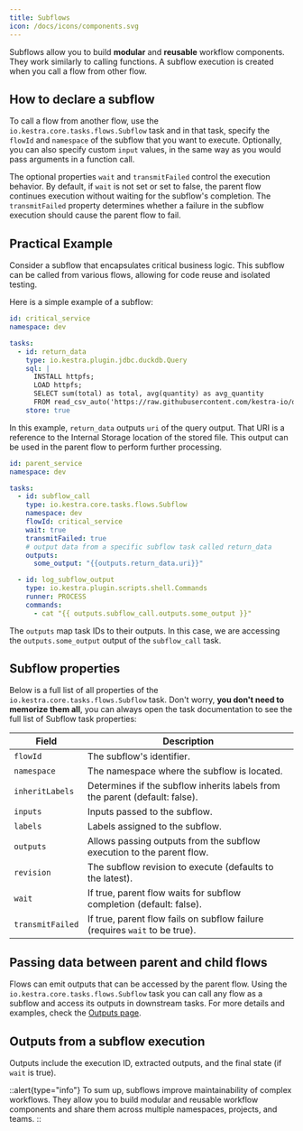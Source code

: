 ```yaml
---
title: Subflows
icon: /docs/icons/components.svg
---
```


Subflows allow you to build **modular** and **reusable** workflow components. They work similarly to calling functions. A subflow execution is created when you call a flow from other flow.

## How to declare a subflow

To call a flow from another flow, use the `io.kestra.core.tasks.flows.Subflow` task and in that task, specify the `flowId` and `namespace` of the subflow that you want to execute. Optionally, you can also specify custom `input` values, in the same way as you would pass arguments in a function call.

The optional properties `wait` and `transmitFailed` control the execution behavior. By default, if `wait` is not set or set to false, the parent flow continues execution without waiting for the subflow's completion. The `transmitFailed` property determines whether a failure in the subflow execution should cause the parent flow to fail.

## Practical Example

Consider a subflow that encapsulates critical business logic. This subflow can be called from various flows, allowing for code reuse and isolated testing.

Here is a simple example of a subflow:

```yaml
id: critical_service
namespace: dev

tasks:
  - id: return_data
    type: io.kestra.plugin.jdbc.duckdb.Query
    sql: |
      INSTALL httpfs;
      LOAD httpfs;
      SELECT sum(total) as total, avg(quantity) as avg_quantity
      FROM read_csv_auto('https://raw.githubusercontent.com/kestra-io/datasets/main/csv/orders.csv', header=True);
    store: true
```

In this example, `return_data` outputs `uri` of the query output. That URI is a reference to the Internal Storage location of the stored file. This output can be used in the parent flow to perform further processing.

```yaml
id: parent_service
namespace: dev

tasks:
  - id: subflow_call
    type: io.kestra.core.tasks.flows.Subflow
    namespace: dev
    flowId: critical_service
    wait: true
    transmitFailed: true
    # output data from a specific subflow task called return_data
    outputs:
      some_output: "{{outputs.return_data.uri}}"

  - id: log_subflow_output
    type: io.kestra.plugin.scripts.shell.Commands
    runner: PROCESS
    commands:
      - cat "{{ outputs.subflow_call.outputs.some_output }}"
```

The `outputs` map task IDs to their outputs. In this case, we are accessing the `outputs.some_output` output of the `subflow_call` task.

## Subflow properties

Below is a full list of all properties of the `io.kestra.core.tasks.flows.Subflow` task. Don't worry, **you don't need to memorize them all**, you can always open the task documentation to see the full list of Subflow task properties:

| Field            | Description                                                                 |
|------------------|-----------------------------------------------------------------------------|
| `flowId`         | The subflow's identifier.                                                   |
| `namespace`      | The namespace where the subflow is located.                                 |
| `inheritLabels`  | Determines if the subflow inherits labels from the parent (default: false). |
| `inputs`         | Inputs passed to the subflow.                                               |
| `labels`         | Labels assigned to the subflow.                                             |
| `outputs`        | Allows passing outputs from the subflow execution to the parent flow.       |
| `revision`       | The subflow revision to execute (defaults to the latest).                   |
| `wait`           | If true, parent flow waits for subflow completion (default: false).         |
| `transmitFailed` | If true, parent flow fails on subflow failure (requires `wait` to be true). |


## Passing data between parent and child flows

Flows can emit outputs that can be accessed by the parent flow. Using the `io.kestra.core.tasks.flows.Subflow` task you can call any flow as a subflow and access its outputs in downstream tasks. For more details and examples, check the [Outputs page](./07.outputs.md#pass-data-between-flows-using-flow-outputs).


## Outputs from a subflow execution

Outputs include the execution ID, extracted outputs, and the final state (if `wait` is true).

::alert{type="info"}
To sum up, subflows improve maintainability of complex workflows. They allow you to build modular and reusable workflow components and share them across multiple namespaces, projects, and teams.
::

